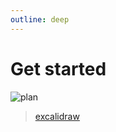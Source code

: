 ```yaml
---
outline: deep
---
```


# Get started

![plan](plan.png)

> [excalidraw](https://excalidraw.com/#json=Attle1yXmypzM1RGWJ9Mo,Hd83DD1mNX85E7kjIGDE_w)
